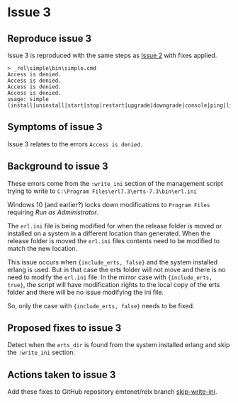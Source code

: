# Issue 3

## Reproduce issue 3

Issue 3 is reproduced with the same steps as [Issue 2](issue-2.md) 
with fixes applied.

```
> _rel\simple\bin\simple.cmd
Access is denied.
Access is denied.
Access is denied.
Access is denied.
usage: simple (install|uninstall|start|stop|restart|upgrade|downgrade|console|ping|list|attach)
```

## Symptoms of issue 3

Issue 3 relates to the errors `Access is denied.`

## Background to issue 3

These errors come from the `:write_ini` section of the management script 
trying to write to `C:\Program Files\erl7.3\erts-7.3\bin\erl.ini`

Windows 10 (and earlier?) locks down modifications to `Program Files` 
requiring *Run as Administrator*.

The `erl.ini` file is being modified for when the release folder is moved or
installed on a system in a different location than generated.
When the release folder is moved the `erl.ini` files contents need to be 
modified to match the new location.

This issue occurs when `{include_erts, false}` and the system installed erlang
is used. But in that case the erts folder will not move and there is no need
to modify the `erl.ini` file.
In the mirror case with `{include_erts, true}`, the script will have modification 
rights to the local copy of the erts folder and there will be no issue 
modifying the ini file.

So, only the case with `{include_erts, false}` needs to be fixed.

## Proposed fixes to issue 3

Detect when the `erts_dir` is found from the system installed erlang and
skip the `:write_ini` section.

## Actions taken to issue 3

Add these fixes to GitHub repository emtenet/relx branch 
[skip-write-ini](https://github.com/emtenet/relx/tree/skip-write-ini).

